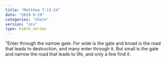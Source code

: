 ```yaml
---
title: "Matthew 7:13-14"
date: "2019-9-29"
categories: "share"
version: "niv"
type: bible_verses
---
```


“Enter through the narrow gate. For wide is the gate and broad is the road that leads to destruction, and many enter through it. But small is the gate and narrow the road that leads to life, and only a few find it.